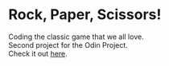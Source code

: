 # Rock, Paper, Scissors!
Coding the classic game that we all love.\
Second project for the Odin Project.\
Check it out [here](https://wyang342.github.io/rock-paper-scissors/).